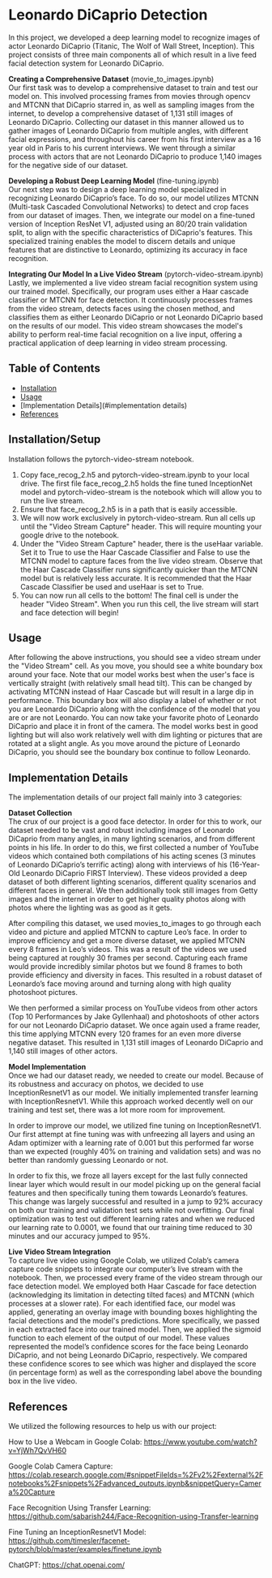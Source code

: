 # Leonardo DiCaprio Detection

In this project, we developed a deep learning model to recognize images of actor Leonardo DiCaprio (Titanic, The Wolf of Wall Street, Inception). This project consists of three main components all of which result in a live feed facial detection system for Leonardo DiCaprio.

**Creating a Comprehensive Dataset** (movie_to_images.ipynb)  
Our first task was to develop a comprehensive dataset to train and test our model on. This involved processing frames from movies through opencv and MTCNN that DiCaprio starred in, as well as sampling images from the internet, to develop a comprehensive dataset of 1,131 still images of Leonardo DiCaprio. Collecting our dataset in this manner allowed us to gather images of Leonardo DiCaprio from multiple angles, with different facial expressions, and throughout his career from his first interview as a 16 year old in Paris to his current interviews. We went through a similar process with actors that are not Leonardo DiCaprio to produce 1,140 images for the negative side of our dataset.

**Developing a Robust Deep Learning Model** (fine-tuning.ipynb)  
Our next step was to design a deep learning model specialized in recognizing Leonardo DiCaprio’s face. To do so, our model utilizes MTCNN (Multi-task Cascaded Convolutional Networks) to detect and crop faces from our dataset of images. Then, we integrate our model on a fine-tuned version of Inception ResNet V1, adjusted using an 80/20 train validation split, to align with the specific characteristics of DiCaprio's features. This specialized training enables the model to discern details and unique features that are distinctive to Leonardo, optimizing its accuracy in face recognition.

**Integrating Our Model In a Live Video Stream** (pytorch-video-stream.ipynb)  
Lastly, we implemented a live video stream facial recognition system using our trained model. Specifically, our program uses either a Haar cascade classifier or MTCNN for face detection. It continuously processes frames from the video stream, detects faces using the chosen method, and classifies them as either Leonardo DiCaprio or not Leonardo DiCaprio based on the results of our model. This video stream showcases the model's ability to perform real-time facial recognition on a live input, offering a practical application of deep learning in video stream processing.


## Table of Contents

- [Installation](#installation/setup)
- [Usage](#usage)
- [Implementation Details](#implementation details)
- [References](#references)

## Installation/Setup

Installation follows the pytorch-video-stream notebook.  
1) Copy face_recog_2.h5 and pytorch-video-stream.ipynb to your local drive. The first file face_recog_2.h5 holds the fine tuned InceptionNet model and pytorch-video-stream is the notebook which will allow you to run the live stream.
2) Ensure that face_recog_2.h5 is in a path that is easily accessible.
3) We will now work exclusively in pytorch-video-stream. Run all cells up until the "Video Stream Capture" header. This will require mounting your google drive to the notebook.
4) Under the "Video Stream Capture" header, there is the useHaar variable. Set it to True to use the Haar Cascade Classifier and False to use the MTCNN model to capture faces from the live video stream. Observe that the Haar Cascade Classifier runs significantly quicker than the MTCNN model but is relatively less accurate. It is recommended that the Haar Cascade Classifier be used and useHaar is set to True.
5) You can now run all cells to the bottom! The final cell is under the header "Video Stream". When you run this cell, the live stream will start and face detection will begin!

## Usage

After following the above instructions, you should see a video stream under the "Video Stream" cell. As you move, you should see a white boundary box around your face. Note that our model works best when the user's face is vertically straight (with relatively small head tilt). This can be changed by activating MTCNN instead of Haar Cascade but will result in a large dip in performance. This boundary box will also display a label of whether or not you are Leonardo DiCaprio along with the confidence of the model that you are or are not Leonardo. You can now take your favorite photo of Leonardo DiCaprio and place it in front of the camera. The model works best in good lighting but will also work relatively well with dim lighting or pictures that are rotated at a slight angle. As you move around the picture of Leonardo DiCaprio, you should see the boundary box continue to follow Leonardo. 

## Implementation Details

The implementation details of our project fall mainly into 3 categories:  

**Dataset Collection**  
The crux of our project is a good face detector. In order for this to work, our dataset needed to be vast and robust including images of Leonardo DiCaprio from many angles, in many lighting scenarios, and from different points in his life. In order to do this, we first collected a number of YouTube videos which contained both compilations of his acting scenes (3 minutes of Leonardo DiCaprio’s terrific acting) along with interviews of his (16-Year-Old Leonardo DiCaprio FIRST Interview). These videos provided a deep dataset of both different lighting scenarios, different quality scenarios and different faces in general. We then additionally took still images from Getty images and the internet in order to get higher quality photos along with photos where the lighting was as good as it gets. 

After compiling this dataset, we used movies_to_images to go through each video and picture and applied MTCNN to capture Leo’s face. In order to improve efficiency and get a more diverse dataset, we applied MTCNN every 8 frames in Leo’s videos. This was a result of the videos we used being captured at roughly 30 frames per second. Capturing each frame would provide incredibly similar photos but we found 8 frames to both provide efficiency and diversity in faces. This resulted in a robust dataset of Leonardo’s face moving around and turning along with high quality photoshoot pictures. 

We then performed a similar process on YouTube videos from other actors (Top 10 Performances by Jake Gyllenhaal) and photoshoots of other actors for our not Leonardo DiCaprio dataset. We once again used a frame reader, this time applying MTCNN every 120 frames for an even more diverse negative dataset. This resulted in 1,131 still images of Leonardo DiCaprio and 1,140 still images of other actors.

**Model Implementation**  
Once we had our dataset ready, we needed to create our model. Because of its robustness and accuracy on photos, we decided to use InceptionResnetV1 as our model. We initially implemented transfer learning with InceptionResnetV1. While this approach worked decently well on our training and test set, there was a lot more room for improvement. 

In order to improve our model, we utilized fine tuning on InceptionResnetV1. Our first attempt at fine tuning was with unfreezing all layers and using an Adam optimizer with a learning rate of 0.001 but this performed far worse than we expected (roughly 40% on training and validation sets) and was no better than randomly guessing Leonardo or not. 

In order to fix this, we froze all layers except for the last fully connected linear layer which would result in our model picking up on the general facial features and then specifically tuning them towards Leonardo’s features. This change was largely successful and resulted in a jump to 92% accuracy on both our training and validation test sets while not overfitting. Our final optimization was to test out different learning rates and when we reduced our learning rate to 0.0001, we found that our training time reduced to 30 minutes and our accuracy jumped to 95%.

**Live Video Stream Integration**  
To capture live video using Google Colab, we utilized Colab’s camera capture code snippets to integrate our computer’s live stream with the notebook. Then, we processed every frame of the video stream through our face detection model. We employed both Haar Cascade for face detection (acknowledging its limitation in detecting tilted faces) and MTCNN (which processes at a slower rate). For each identified face, our model was applied, generating an overlay image with bounding boxes highlighting the facial detections and the model's predictions. More specifically, we passed in each extracted face into our trained model. Then, we applied the sigmoid function to each element of the output of our model. These values represented the model’s confidence scores for the face being Leonardo DiCaprio, and not being Leonardo DiCaprio, respectively. We compared these confidence scores to see which was higher and displayed the score (in percentage form) as well as the corresponding label above the bounding box in the live video. 


## References

We utilized the following resources to help us with our project:  

How to Use a Webcam in Google Colab: https://www.youtube.com/watch?v=YjWh7QvVH60  

Google Colab Camera Capture: https://colab.research.google.com/#snippetFileIds=%2Fv2%2Fexternal%2Fnotebooks%2Fsnippets%2Fadvanced_outputs.ipynb&snippetQuery=Camera%20Capture  

Face Recognition Using Transfer Learning: https://github.com/sabarish244/Face-Recognition-using-Transfer-learning  

Fine Tuning an InceptionResnetV1 Model: https://github.com/timesler/facenet-pytorch/blob/master/examples/finetune.ipynb  

ChatGPT: https://chat.openai.com/  
